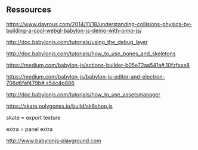 ## Ressources

https://www.davrous.com/2014/11/18/understanding-collisions-physics-by-building-a-cool-webgl-babylon-js-demo-with-oimo-js/

http://doc.babylonjs.com/tutorials/using_the_debug_layer

http://doc.babylonjs.com/tutorials/how_to_use_bones_and_skeletons

https://medium.com/babylon-js/actions-builder-b05e72aa541a#.10fzfxxe8

https://medium.com/babylon-js/babylon-js-editor-and-electron-706d6faf479b#.s54c4p886

http://doc.babylonjs.com/tutorials/how_to_use_assetsmanager

https://skate.polygones.io/build/sk8shop.js

skate = export texture

extra = panel extra

http://www.babylonjs-playground.com